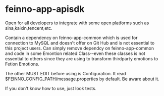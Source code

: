 feinno-app-apisdk
=================

Open for all developers to integrate with some open platforms such as sina,kaixin,tencent,etc.

Contain a dependency on feinno-app-common which is used for connection to MySQL and doesn't offer on Git Hub and is not essential to this project users.
Can simply remove dependcy on feinno-app-common and code in some Emontion related Class--even these classes is not essential to others since they are using to transform thirdparty emotions to Fetion Emotions.

The other MUST EDIT before using is Configuration. It read $FEINNO_CONFIG_PATH/message.properties by default. Be aware about it.

If you don't know how to use, just look tests.
